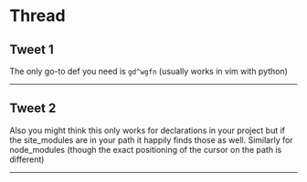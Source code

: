 # Thread

## Tweet 1

The only go-to def you need is `gd^wgfn` (usually works in vim with python)

---

## Tweet 2

Also you might think this only works for declarations in your project but if the site_modules are in your path it happily finds those as well. Similarly for node_modules (though the exact positioning of the cursor on the path is different)

---

